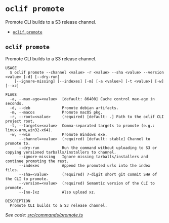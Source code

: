 # `oclif promote`

Promote CLI builds to a S3 release channel.

- [`oclif promote`](#oclif-promote)

## `oclif promote`

Promote CLI builds to a S3 release channel.

```
USAGE
  $ oclif promote --channel <value> -r <value> --sha <value> --version <value> [-d] [--dry-run]
    [--ignore-missing] [--indexes] [-m] [-a <value>] [-t <value>] [-w] [--xz]

FLAGS
  -a, --max-age=<value>  [default: 86400] Cache control max-age in seconds.
  -d, --deb              Promote debian artifacts.
  -m, --macos            Promote macOS pkg.
  -r, --root=<value>     (required) [default: .] Path to the oclif CLI project root.
  -t, --targets=<value>  Comma-separated targets to promote (e.g.: linux-arm,win32-x64).
  -w, --win              Promote Windows exe.
      --channel=<value>  (required) [default: stable] Channel to promote to.
      --dry-run          Run the command without uploading to S3 or copying versioned tarballs/installers to channel.
      --ignore-missing   Ignore missing tarballs/installers and continue promoting the rest.
      --indexes          Append the promoted urls into the index files.
      --sha=<value>      (required) 7-digit short git commit SHA of the CLI to promote.
      --version=<value>  (required) Semantic version of the CLI to promote.
      --[no-]xz          Also upload xz.

DESCRIPTION
  Promote CLI builds to a S3 release channel.
```

_See code: [src/commands/promote.ts](https://github.com/oclif/oclif/blob/4.22.16/src/commands/promote.ts)_
